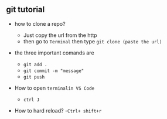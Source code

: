 ## git tutorial

- how to clone a repo?
    - Just  copy the url from the http
    - then go to `Terminal` then type `git clone (paste the url)`

- the three important comands are
    - `git add .`
    - `git commit -m "message" `
    - `git push`

- How to open `terminalin VS Code`
    - `ctrl J`

- How to hard reload?
    -`Ctrl+ shift+r`
    

